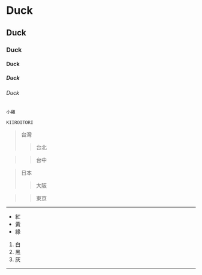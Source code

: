 # Duck
## Duck
### Duck
#### Duck
##### Duck
###### Duck

`小雞`
```
KIIROITORI
```

>台灣
>>台北

>>台中

>日本
>>大阪

>>東京
---
- 紅
- 黃
- 綠
1. 白
2. 黑
3. 灰
***
